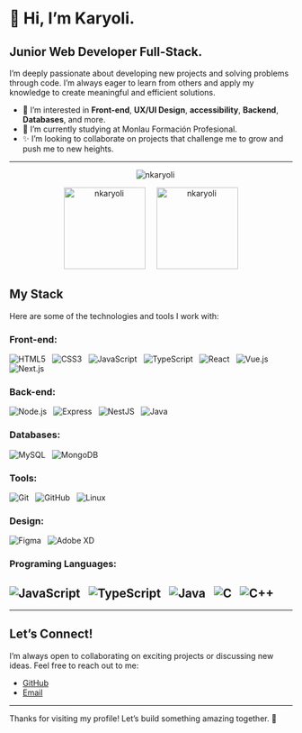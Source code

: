 # 👋 Hi, I’m Karyoli.

## Junior Web Developer Full-Stack.

I’m deeply passionate about developing new projects and solving problems through code. I’m always eager to learn from others and apply my knowledge to create meaningful and efficient solutions.

- 👀 I’m interested in **Front-end**, **UX/UI Design**, **accessibility**, **Backend**, **Databases**, and more.
- 🌱 I’m currently studying at Monlau Formación Profesional.
- ✨ I’m looking to collaborate on projects that challenge me to grow and push me to new heights.

---
<p align="center">
  &nbsp;&nbsp;&nbsp;
  <img src="https://github-readme-stats.vercel.app/api/top-langs?username=nkaryoli&show_icons=true&locale=en&layout=compact" alt="nkaryoli" witdh="auto"/>
</p>

<p align="center">
    <img src="http://github-readme-streak-stats.herokuapp.com?user=nkaryoli&theme=light&background=ffffff" alt="nkaryoli" height="145"/>
  &nbsp;&nbsp;&nbsp;
    <img src="https://github-readme-stats.vercel.app/api?username=nkaryoli&show_icons=true&locale=en" alt="nkaryoli" height="145"/>
</p>


## My Stack

Here are some of the technologies and tools I work with:

### Front-end: &nbsp; 
![HTML5](https://img.shields.io/badge/HTML5-E34F26?style=popout&logo=html5&logoColor=white) &nbsp; 
![CSS3](https://img.shields.io/badge/CSS3-1572B6?style=popout&logo=css3&logoColor=white) &nbsp;
![JavaScript](https://img.shields.io/badge/JavaScript-F7DF1E?style=popout&logo=javascript&logoColor=black) &nbsp;
![TypeScript](https://img.shields.io/badge/TypeScript-3178C6?style=popout&logo=typescript&logoColor=white) &nbsp;
![React](https://img.shields.io/badge/React-61DAFB?style=popout&logo=react&logoColor=black) &nbsp;
![Vue.js](https://img.shields.io/badge/Vue.js-4FC08D?style=popout&logo=vue.js&logoColor=white) &nbsp;
![Next.js](https://img.shields.io/badge/Next.js-000000?style=popout&logo=next.js&logoColor=white) &nbsp;

### Back-end: &nbsp; 
![Node.js](https://img.shields.io/badge/Node.js-339933?style=popout&logo=node.js&logoColor=white) &nbsp; 
![Express](https://img.shields.io/badge/Express-000000?style=popout&logo=express&logoColor=white) &nbsp; 
![NestJS](https://img.shields.io/badge/NestJS-E0234E?style=popout&logo=nestjs&logoColor=white) &nbsp;
![Java](https://img.shields.io/badge/Java-ED8B00?style=popout&logo=java&logoColor=white) &nbsp;

### Databases: &nbsp; 
![MySQL](https://img.shields.io/badge/MySQL-4479A1?style=popoute&logo=mysql&logoColor=white) &nbsp; 
![MongoDB](https://img.shields.io/badge/MongoDB-47A248?style=popout&logo=mongodb&logoColor=white) &nbsp;

### Tools: &nbsp; 
![Git](https://img.shields.io/badge/Git-F05032?style=popout&logo=git&logoColor=white) &nbsp; 
![GitHub](https://img.shields.io/badge/GitHub-181717?style=popout&logo=github&logoColor=white) &nbsp;
![Linux](https://img.shields.io/badge/Linux-FCC624?style=popout&logo=linux&logoColor=black) &nbsp;

### Design: &nbsp; 
![Figma](https://img.shields.io/badge/Figma-000000?style=popout&logo=figma&logoColor=white) &nbsp;
![Adobe XD](https://img.shields.io/badge/Adobe_XD-FF26A1?style=popout&logo=adobe-xd&logoColor=white) &nbsp;

### Programing Languages: &nbsp; 
![JavaScript](https://img.shields.io/badge/JavaScript-F7DF1E?style=popout&logo=javascript&logoColor=black) &nbsp;
![TypeScript](https://img.shields.io/badge/TypeScript-3178C6?style=popout&logo=typescript&logoColor=white) &nbsp;
![Java](https://img.shields.io/badge/Java-ED8B00?style=popout&logo=java&logoColor=white) &nbsp;
![C](https://img.shields.io/badge/C-A8B9CC?style=popout&logo=c&logoColor=black) &nbsp;
![C++](https://img.shields.io/badge/C++-00599C?style=popout&logo=c%2B%2B&logoColor=white)
---
---

## Let’s Connect!

I’m always open to collaborating on exciting projects or discussing new ideas. Feel free to reach out to me:

- [GitHub](https://github.com/nkaryoli)
- [Email](mailto:karyoli@gmail.com)

---

Thanks for visiting my profile! Let’s build something amazing together. 🚀

